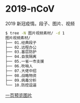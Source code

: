 # 2019-nCoV

2019 新冠疫情。段子、图片、视频

```bash
$ tree -N 图片视频素材/ -d 1
图片视频素材/
├── 01.经典段子
├── 02.远程办公
├── 03.基层防护
├── 04.自我隔离
├── 05.一省一市支援
├── 06.吹哨人
├── 07.大佬中招
├── 08.战略物资
├── 09.病毒分析
└── 10.防控逗逼
```

[一页预览图片](data_preview.md)
